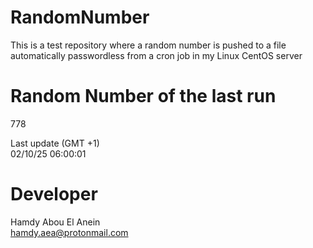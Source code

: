 # RandomNumber    
This is a test repository where a random number is pushed to a file automatically passwordless from a cron job in my Linux CentOS server    
# Random Number of the last run   
778
      
Last update (GMT +1)    
02/10/25 06:00:01
# Developer    
Hamdy Abou El Anein   
hamdy.aea@protonmail.com
